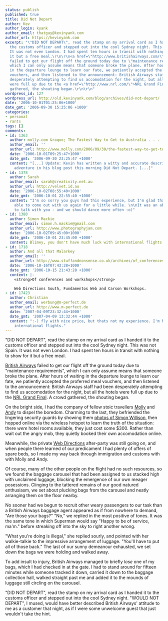 ```yaml
---
status: publish
published: true
title: Did Not Depart
author: Kev
author_login: kyank
author_email: thatguy@kevinyank.com
author_url: https://kevinyank.com
excerpt: "\"DID NOT DEPART\", read the stamp on my arrival card as I handed it to
  the customs officer and stepped out into the cool Sydney night. This was not Spain.
  It was not even London. I had spent ten hours in transit with nothing to show for
  it but a free meal.\r\n\r\n<a href=\"http://www.britishairways.com/\">British Airways</a>
  failed to get our flight off the ground today due to \"maintenance requirements\",
  which I can only assume means that someone broke the plane. After hours of waiting
  in the departure lounge to learn our fate, we patiently accepted the proferred meal
  vouchers, and then listened to the announcement: British Airways staff had been
  desperately attempting to find us accomodation for the night, but all the hotels
  were full up due to the <a href=\"http://www.nrl.com/\">NRL Grand Final</a>. A crowd
  gathered, the shouting began.\r\n\r\n"
wordpress_id: 127
wordpress_url: http://old.kevinyank.com/blog/archives/did-not-depart/
date: '2006-10-01T01:25:06+1000'
date_gmt: '2006-09-30 15:25:06 +1000'
categories:
- personal
- rants
tags: []
comments:
- id: 1363
  author: molly.com &raquo; The Fastest Way to Get to Australia . . .
  author_email: ''
  author_url: http://www.molly.com/2006/09/30/the-fastest-way-to-get-to-australia/
  date: '2006-10-01T09:25:47+1000'
  date_gmt: '2006-09-30 23:25:47 +1000'
  content: "[...] Update: Kevin has written a witty and accurate description of our
    adventure in his blog post this morning Did Not Depart. [...]"
- id: 1378
  author: Sarah
  author_email: sarah@creativity.net.au
  author_url: http://velvet.id.au
  date: '2006-10-02T08:55:40+1000'
  date_gmt: '2006-10-01 22:55:40 +1000'
  content: "I'm so sorry you guys had this experience, but I'm glad that you were
    able to come out with us again for a little while. \n\nIt was an absolute pleasure
    to talk with you - and we should dance more often :o)"
- id: 1380
  author: Simon Mackie
  author_email: simon.h.mackie@gmail.com
  author_url: http://www.photographyjam.com
  date: '2006-10-02T09:45:00+1000'
  date_gmt: '2006-10-01 23:45:00 +1000'
  content: Blimey, you don't have much luck with international flights.
- id: 1718
  author: And all that Malarkey
  author_email: ''
  author_url: http://www.stuffandnonsense.co.uk/archives/of_conferences_and_workshops.html
  date: '2006-10-16T07:43:28+1000'
  date_gmt: '2006-10-15 21:43:28 +1000'
  content: |-
    <strong>Of conferences and workshops</strong>

    Web Directions South, Fundamentos Web and Carson Workshops.
- id: 17423
  author: Christian
  author_email: werbung@m-perfect.de
  author_url: http://www.m-perfect.de
  date: '2007-04-09T23:32:44+1000'
  date_gmt: '2007-04-09 13:32:44 +1000'
  content: ":-) fly with nice price, but thats not my experience. I'm happy with my
    international flights."
---
```

<p>"DID NOT DEPART", read the stamp on my arrival card as I handed it to the customs officer and stepped out into the cool Sydney night. This was not Spain. It was not even London. I had spent ten hours in transit with nothing to show for it but a free meal.</p>
<p><a href="http://www.britishairways.com/">British Airways</a> failed to get our flight off the ground today due to "maintenance requirements", which I can only assume means that someone broke the plane. After hours of waiting in the departure lounge to learn our fate, we patiently accepted the proferred meal vouchers, and then listened to the announcement: British Airways staff had been desperately attempting to find us accomodation for the night, but all the hotels were full up due to the <a href="http://www.nrl.com/">NRL Grand Final</a>. A crowd gathered, the shouting began.</p>
<p><a id="more"></a><a id="more-127"></a>On the bright side, I had the company of fellow stoic travellers <a href="https://www.molly.com/">Molly</a> and <a href="http://www.stuffandnonsense.co.uk/">Andy</a> to dispel the boredom. Charming to the last, they befriended the lingering security guards by showing them <a href="http://www.flickr.com/photos/mollyeh11/66848020/">photos of Simon Willison</a>, then hopped online via the wireless hotspot to learn the truth of the situation: there <em>were</em> hotel rooms available, they just cost some $300. Rather than wait out the angry mob, they quietly booked their own accomodation online.</p>
<p>Meanwhile, the private <a href="http://www.webdirections.org/">Web Directions</a> after-party was still going on, and when people there learned of our predicament I had plenty of offers of spare beds, so I made my way back through immigration and customs with with Molly and Andy.</p>
<p>Of course, many of the other people on the flight had no such resources, so we found the baggage carousel that had been assigned to us stacked high with unclaimed luggage, blocking the emergence of our own meager posessions. Clinging to the tattered remains of our good natured enthusiasm, we set about plucking bags from the carousel and neatly arranging them on the floor nearby.</p>
<p>No sooner had we begun to recruit other weary passengers to our task than a British Airways baggage agent appeared as if from nowhere to demand, "Are those your bags?" "No," we replied in the most positive of tones. It was the same tone in which Superman would say "Happy to be of service, ma'm." before streaking off into the sky to right another wrong.</p>
<p>"What you're doing is illegal," she replied sourly, and pointed with her walkie-talkie to the impressive arrangement of luggage. "You'll have to put all of those back." The last of our sunny demeanour exhausted, we set down the bags we were holding and walked away.</p>
<p>To add insult to injury, British Airways managed to briefly <em>lose</em> one of my bags, which I had checked in at the gate. I had to stand around for fifteen minutes while someone tracked it down, carried it down to the baggage collection hall, walked straight past me and added it to the mounds of luggage still circling on the carousel.</p>
<p>"DID NOT DEPART", read the stamp on my arrival card  as I handed it to the customs officer and stepped out into the cool Sydney night. "WOULD NOT DEPART", I mused, would have better described British Airways' attitude to me as a customer that night, as if I were some unwelcome guest that just wouldn't take the hint.</p>
